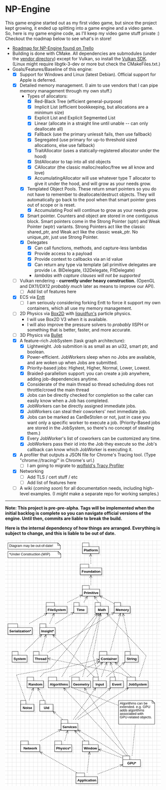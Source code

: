 # NP-Engine

This game engine started out as my first video game, but since the project kept growing, it ended up splitting into a game engine and a video game. So, here is my game engine code, as I'll keep my video game stuff private :) Checkout the roadmap below to see what's in store!

- [Roadmap for NP-Engine found on Trello](https://trello.com/b/YJhL1R6V)
- Building is done with CMake. All dependencies are submodules (under the [vendor directory](https://github.com/naphipps/NP-Engine/tree/master/vendor)) except for Vulkan, so install the [Vulkan SDK](https://vulkan.lunarg.com/sdk/home). (Linux might require libgtk-3-dev or more but check the CMakeFiles.txt.)
- Goals/Features/Baseline of this engine:
	- [x] Support for Windows and Linux (latest Debian). Official support for Apple is deferred.
	- [x] Detailed memory management. (I aim to use vendors that I can pipe memory management through my own stuff.)
		- Types of allocators:
			- [x] Red-Black Tree (efficient general-purpose)
			- [x] Implicit List (efficient bookkeeping, but allocations are a minimum size)
			- [x] Explicit List and Explicit Segmented List
			- [x] Linear (allocate in a straight line until unable -- can only deallocate all)
			- [x] Fallback (use the primary unlessit fails, then use fallback)
			- [x] Segregated (use primary for up-to threshold sized allocations, else use fallback)
			- [x] TraitAllocator (uses a statically-registered allocator under the hood)
			- [x] StdAllocator to tap into all std objects
			- [x] CAllocator (the classic malloc/realloc/free we all know and love)
			- [x] AccumulatingAllocator will use whatever type T allocator to give it under the hood, and will grow as your needs grow.
		- [x] Templated Object Pools. These return smart pointers so you do not have to remember to deallocate/destruct objects. They will automatically go back to the pool when that smart pointer goes out of scope or is reset.
			- [x] Accumulating Pool will continue to grow as your needs grow.
		- [x] Smart pointer. Counters and object are stored in one contiguous block. Smart pointers come in the Strong Pointer (sptr) and Weak Pointer (wptr) variants. Strong Pointers act like the classic shared_ptr, and Weak act like the classic weak_ptr. No unique_ptr, just use Strong Pointer.
		- [x] Delegates
			- [x] Can call functions, methods, and capture-less lambdas
			- [x] Provide access to a payload
			- [x] Provide context to callbacks via an id value
			- [x] Can return any type via template (all primitive delegates are provide i.e. BlDelegate, I32Delegate, FltDelegate)
			- _lambdas with capture clauses will not be supported_
	- [ ] Vulkan rendering - **currently under heavy construction.** (OpenGL and DX11/DX12 _probably much_ later as means to improve our API).
		- [ ] Add list of features here
	- [x] ECS via [Entt](https://github.com/skypjack/entt)
		- [ ] I am seriously considering forking Entt to force it support my own containers, which all use my memory management.
	- [ ] 2D Physics via [Box2D](https://github.com/erincatto/box2d) with [liquidfun's](https://github.com/google/liquidfun) particle physics.
		- I will use Box2D V3 when it is available.
		- I will also improve the pressure solvers to _probably_ IISPH or something that is better, faster, and more accurate.
	- [ ] 3D Physics via [Bullet](https://github.com/bulletphysics/bullet3)
	- [x] A feature-rich JobSystem (task graph architecture):
		- [x] Lightweight. Job submition is as small as an ui32, smart ptr, and boolean.
		- [x] Power-efficient. JobWorkers sleep when no Jobs are available, and are woken up when Jobs are submitted.
		- [x] Priority-based jobs: Highest, Higher, Normal, Lower, Lowest.
		- [x] Braided-parallelism support: you can create a job anywhere, adding job-dependencies anytime.
		- [x] Considerate of the main thread so thread scheduling does not throttle/crowd the main thread
		- [x] Jobs can be directly checked for completion so the caller can easily know when a Job has completed.
		- [x] JobWorkers can be directly assigned immediate jobs.
		- [x] JobWorkers can steal their coworkers' next immediate job.
		- [x] Jobs can be marked as CanBeStolen or not, just in case you want only a specific worker to execute a job. (Priority-Based jobs are stored in the JobSystem, so there's no concept of stealing them.)
		- [x] Every JobWorker's list of coworkers can be customized any time.
		- [x] JobWorkers pass their id into the Job they execute so the Job's callback can know which JobWorker is executing it.
	- [x] A profiler that outputs a JSON file for Chrome's Tracing tool. (Type "chrome://tracing/" in Chrome's url.)
		- [ ] I am going to migrate to [wolfpld's Tracy Profiler](https://github.com/wolfpld/tracy)
	- [x] Networking
		- [ ] Add TLS / cert stuff / etc
		- [ ] Add list of features here
	- [ ] A wiki (_coming soon_) for all documentation needs, including high-level examples. (I _might_ make a separate repo for working samples.)

***

**Note: This project is pre-pre-alpha. Tags will be implemented when the initial backlog is complete so you can navigate official versions of the engine. Until then, commits are liable to break the build.**

**Here is the internal dependency of how things are arranged. Everything is subject to change, and this is liable to be out of date.**

![](https://raw.githubusercontent.com/naphipps/NP-Engine/master/docs/uml-screenshot.png)